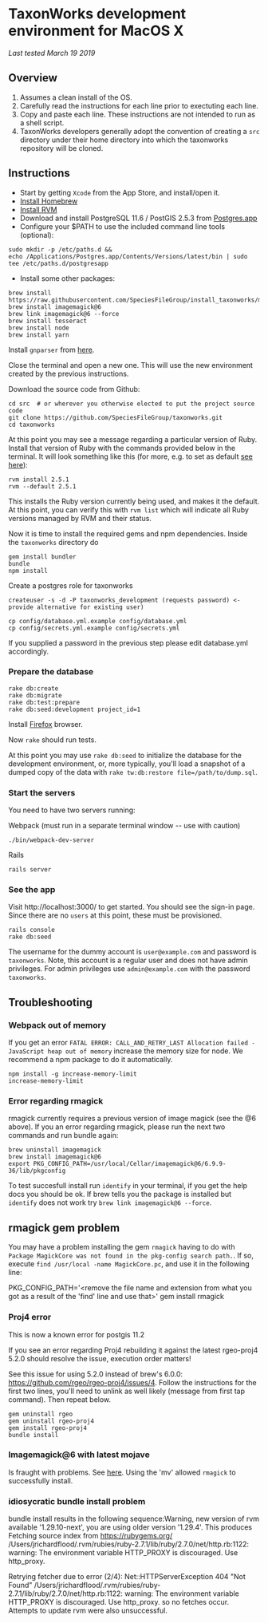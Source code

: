 # TaxonWorks development environment for MacOS X 

_Last tested March 19 2019_

## Overview

1. Assumes a clean install of the OS.
2. Carefully read the instructions for each line prior to exectuting each line.
3. Copy and paste each line. These instructions are not intended to run as a shell script.
4. TaxonWorks developers generally adopt the convention of creating a `src` directory under their home directory into
 which the taxonworks repository will be cloned.

## Instructions

* Start by getting `Xcode` from the App Store, and install/open it.
* [Install Homebrew](https://brew.sh/)
* [Install RVM](https://rvm.io/rvm/install)
* Download and install PostgreSQL 11.6 / PostGIS 2.5.3 from [Postgres.app](https://postgresapp.com/) 
* Configure your $PATH to use the included command line tools (optional):
```
sudo mkdir -p /etc/paths.d &&
echo /Applications/Postgres.app/Contents/Versions/latest/bin | sudo tee /etc/paths.d/postgresapp
```
* Install some other packages:
```
brew install https://raw.githubusercontent.com/SpeciesFileGroup/install_taxonworks/master/src/brew/proj.rb
brew install imagemagick@6
brew link imagemagick@6 --force
brew install tesseract
brew install node
brew install yarn
```

Install `gnparser` from [here](https://gitlab.com/gogna/gnparser/-/releases).

Close the terminal and open a new one. This will use the new environment created by the previous instructions.

Download the source code from Github:

```
cd src  # or wherever you otherwise elected to put the project source code
git clone https://github.com/SpeciesFileGroup/taxonworks.git
cd taxonworks
```

At this point you may see a message regarding a particular version of Ruby. Install that version of Ruby with the commands provided below in the terminal. It will look something like this (for more, e.g. to set as default [see here](https://rvm.io/rubies/default)):
```
rvm install 2.5.1
rvm --default 2.5.1
```
This installs the Ruby version currently being used, and makes it the default.  At this point,
 you can verify this with `rvm list` which will indicate all Ruby versions managed by RVM and their status.


Now it is time to install the required gems and npm dependencies.  Inside the `taxonworks` directory do
```
gem install bundler
bundle
npm install
```

Create a postgres role for taxonworks
```
createuser -s -d -P taxonworks_development (requests password) <- provide alternative for existing user)

cp config/database.yml.example config/database.yml
cp config/secrets.yml.example config/secrets.yml
```
If you supplied a password in the previous step please edit database.yml accordingly.

### Prepare the database
```
rake db:create
rake db:migrate
rake db:test:prepare
rake db:seed:development project_id=1
```

Install [Firefox](https://www.firefox.com/) browser.

Now `rake` should run tests.

At this point you may use `rake db:seed` to initialize the database for the development environment, or, more typically, you'll load a snapshot of a dumped copy of the data with `rake tw:db:restore file=/path/to/dump.sql`.

### Start the servers

You need to have two servers running:

Webpack (must run in a separate terminal window -- use with caution)
```
./bin/webpack-dev-server
```
Rails 
```
rails server
```

### See the app

Visit http://localhost:3000/ to get started.  You should see the sign-in page.  Since there are no `users` at this point, these must be provisioned.
```apple js
rails console
rake db:seed
```

The username for the dummy account is `user@example.com` and password is `taxonworks`. Note, this account is a regular user and does not have admin privileges. For admin privileges use `admin@example.com` with the password `taxonworks`.

## Troubleshooting

### Webpack out of memory

If you get an error `FATAL ERROR: CALL_AND_RETRY_LAST Allocation failed - JavaScript heap out of memory` increase the memory size for node.
We recommend a npm package to do it automatically.

```
npm install -g increase-memory-limit
increase-memory-limit
```

### Error regarding rmagick

rmagick currently requires a previous version of image magick (see the @6 above).
If you an error regarding rmagick, please run the next two commands and run bundle again:
```
brew uninstall imagemagick
brew install imagemagick@6
export PKG_CONFIG_PATH=/usr/local/Cellar/imagemagick@6/6.9.9-36/lib/pkgconfig
```

To test succesfull install run `identify` in your terminal, if you get the help docs you should be ok.  If brew tells you the package is installed but `identify` does not work try `brew link imagemagick@6 --force`.

## rmagick gem problem
You may have a problem installing the gem `rmagick` having to do with `Package MagickCore was not found in the pkg-config search path.`. If so, execute `find /usr/local -name MagickCore.pc`, and use it in the following line: 

   PKG_CONFIG_PATH='<remove the file name and extension from what you got as a result of the 'find' line and use that>' gem install rmagick

### Proj4 error

This is now a known error for postgis 11.2

If you see an error regarding Proj4 rebuilding it against the latest rgeo-proj4 5.2.0 should resolve the issue, execution order matters! 

See this issue for using 5.2.0 instead of brew's 6.0.0: https://github.com/rgeo/rgeo-proj4/issues/4.  Follow the instructions for the first two lines, you'll need to unlink as well likely (message from first tap command).  Then repeat below.

```
gem uninstall rgeo
gem uninstall rgeo-proj4
gem install rgeo-proj4
bundle install
```

### Imagemagick@6 with latest mojave

Is fraught with problems. See [here](https://github.com/rmagick/rmagick/issues/1153#issuecomment-598203790).  Using the 'mv' allowed `rmagick` to successfully install.

### idiosycratic bundle install problem

bundle install results in the following sequence:Warning, new version of rvm available '1.29.10-next', you are using older version '1.29.4'. This produces
Fetching source index from https://rubygems.org/
/Users/jrichardflood/.rvm/rubies/ruby-2.7.1/lib/ruby/2.7.0/net/http.rb:1122: warning: The environment variable HTTP_PROXY is discouraged.  Use http_proxy.

Retrying fetcher due to error (2/4): Net::HTTPServerException 404 "Not Found"
/Users/jrichardflood/.rvm/rubies/ruby-2.7.1/lib/ruby/2.7.0/net/http.rb:1122: warning: The environment variable HTTP_PROXY is discouraged.  Use http_proxy.
so no fetches occur.  Attempts to update rvm were also unsuccessful.
